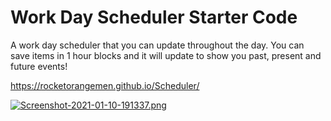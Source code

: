 # Work Day Scheduler Starter Code
A work day scheduler that you can update throughout the day.
You can save items in 1 hour blocks and it will update to show you past, present and future events!

https://rocketorangemen.github.io/Scheduler/

[![Screenshot-2021-01-10-191337.png](https://i.postimg.cc/pdq66fBx/Screenshot-2021-01-10-191337.png)](https://postimg.cc/8Ff4Fr3n)
